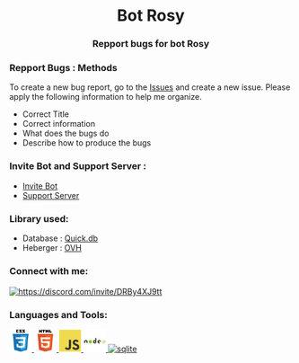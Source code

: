 <h1 align="center">Bot Rosy</h1>
<h3 align="center">Repport bugs for bot Rosy</h3>

<h3 align="left">Repport Bugs : Methods</h3>

To create a new bug report, go to the [Issues](https://github.com/clachoverclan/Rosy/issues) and create a new issue.
Please apply the following information to help me organize.

- Correct Title
- Correct information
- What does the bugs do
- Describe how to produce the bugs

<h3 align="left">Invite Bot and Support Server :</h3>

- [Invite Bot](https://discord.com/api/oauth2/authorize?client_id=886221024574713869&permissions=8&scope=bot%20applications.commands)
- [Support Server](https://discord.gg/DRBy4XJ9tt)

<h3 align="left">Library used:</h3>

- Database : [Quick.db](https://quickdb.js.org)
- Heberger : [OVH](https://www.ovhcloud.com/)

<h3 align="left">Connect with me:</h3>
<p align="left">
<a href="https://discord.com/invite/DRBy4XJ9tt" target="blank"><img align="center" src="https://raw.githubusercontent.com/rahuldkjain/github-profile-readme-generator/master/src/images/icons/Social/discord.svg" alt="https://discord.com/invite/DRBy4XJ9tt" height="30" width="40" /></a>
</p>

<h3 align="left">Languages and Tools:</h3>
<p align="left"> <a href="https://www.w3schools.com/css/" target="_blank" rel="noreferrer"> <img src="https://raw.githubusercontent.com/devicons/devicon/master/icons/css3/css3-original-wordmark.svg" alt="css3" width="40" height="40"/> </a> <a href="https://www.w3.org/html/" target="_blank" rel="noreferrer"> <img src="https://raw.githubusercontent.com/devicons/devicon/master/icons/html5/html5-original-wordmark.svg" alt="html5" width="40" height="40"/> </a> <a href="https://developer.mozilla.org/en-US/docs/Web/JavaScript" target="_blank" rel="noreferrer"> <img src="https://raw.githubusercontent.com/devicons/devicon/master/icons/javascript/javascript-original.svg" alt="javascript" width="40" height="40"/> </a> <a href="https://nodejs.org" target="_blank" rel="noreferrer"> <img src="https://raw.githubusercontent.com/devicons/devicon/master/icons/nodejs/nodejs-original-wordmark.svg" alt="nodejs" width="40" height="40"/> </a> <a href="https://www.sqlite.org/" target="_blank" rel="noreferrer"> <img src="https://www.vectorlogo.zone/logos/sqlite/sqlite-icon.svg" alt="sqlite" width="40" height="40"/> </a> </p>

